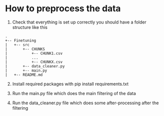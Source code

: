 # How to preprocess the data

1. Check that everything is set up correctly you should have a folder structure like this

```
.
+-- Finetuning
|   +-- src
|       +-- CHUNKS
|           +-- CHUNK1.csv
|           ...
|           +-- CHUNKX.csv
|       +-- data_cleaner.py
|       +-- main.py
|   +-- README.md
```

2. Install required packages with pip install requirements.txt

3. Run the main.py file which does the main filtering of the data

4. Run the data_cleaner.py file which does some after-processing after the filtering